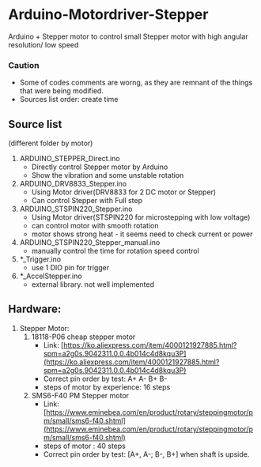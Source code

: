 # **Arduino-Motordriver-Stepper**

Arduino + Stepper motor to control small Stepper motor with high angular resolution/ low speed

### **Caution**

- Some of codes comments are worng, as they are remnant of the things that were being modified.
- Sources list order: create time

## **Source list**

(different folder by motor)

1. ARDUINO_STEPPER_Direct.ino
    - Directly control Stepper motor by Arduino
    - Show the vibration and some unstable rotation
2. ARDUINO_DRV8833_Stepper.ino
    - Using Motor driver(DRV8833 for 2 DC motor or Stepper)
    - Can control Stepper with Full step
3. ARDUINO_STSPIN220_Stepper.ino
    - Using Motor driver(STSPIN220 for microstepping with low voltage)
    - can control motor with smooth rotation
    - motor shows strong heat - it seems need to check current or power
4. ARDUINO_STSPIN220_Stepper_manual.ino
    - manually control the time for rotation speed control
5. *_Trigger.ino
    - use 1 DIO pin for trigger
6. *_AccelStepper.ino
    - external library. not well implemented

## **Hardware:**

1. Stepper Motor:
    1. 18118-P06 cheap stepper motor
        - Link: [https://ko.aliexpress.com/item/4000121927885.html?spm=a2g0s.9042311.0.0.4b014c4d8kqu3P](https://ko.aliexpress.com/item/4000121927885.html?spm=a2g0s.9042311.0.0.4b014c4d8kqu3P)
        - Correct pin order by test: A+ A- B+ B-
        - steps of motor by experience: 16 steps
    2. SMS6-F40 PM Stepper motor
        - Link: [https://www.eminebea.com/en/product/rotary/steppingmotor/pm/small/sms6-f40.shtml](https://www.eminebea.com/en/product/rotary/steppingmotor/pm/small/sms6-f40.shtml)
        - steps of motor : 40 steps
        - Correct pin order by test: [A+, A-; B-, B+] when shaft is upside.
